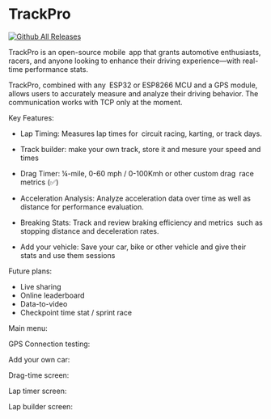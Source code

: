# TrackPro
[![Github All Releases](https://img.shields.io/github/downloads/aredarn/trackpro/total.svg)]()

TrackPro is an open-source mobile app that grants automotive enthusiasts, racers, and anyone looking to enhance their driving experience—with real-time performance stats.

TrackPro, combined with any ESP32 or ESP8266 MCU and a GPS module, allows users to accurately measure and analyze their driving behavior.
The communication works with TCP only at the moment.



Key Features:
- Lap Timing: Measures lap times for circuit racing, karting, or track days.

- Track builder: make your own track, store it and mesure your speed and times
  
- Drag Timer: ¼-mile, 0-60 mph / 0-100Kmh or other custom drag race metrics (✅)
  
- Acceleration Analysis: Analyze acceleration data over time as well as distance for performance evaluation.
  
- Breaking Stats: Track and review braking efficiency and metrics such as stopping distance and deceleration rates.

- Add your vehicle: Save your car, bike or other vehicle and give their stats and use them sessions

Future plans:
- Live sharing
- Online leaderboard
- Data-to-video
- Checkpoint time stat / sprint race

Main menu:

GPS Connection testing:

Add your own car:

Drag-time screen:

Lap timer screen:

Lap builder screen:
